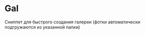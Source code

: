Gal
===

Сниппет для быстрого создания галереи (фотки автоматически подгружаются из указанной папки)
